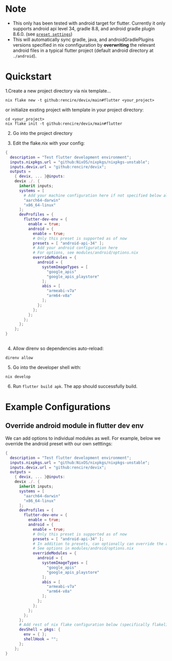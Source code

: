 # Note
- This only has been tested with android target for flutter.  Currently it only supports android api level 34, gradle 8.8, and android gradle plugin 8.6.0. (see  [`preset settings`](https://github.com/rencire/devix/blob/33d024fb8ac97595ea88dd155b968cb19dcc2918/profiles/android-dev-env/default.nix#L37))
- This will automatically sync gradle, java, and androidGradlePlugins versions specified in nix connfiguration by **overwriting** the relevant android files in a typical flutter project (default android directory at `./android`).


# Quickstart

1.Create a new project directory via nix template...

```
nix flake new -t github:rencire/devix/main#flutter <your_project>

```

or initialize exsting project with template in your project directory:

```
cd <your_project>
nix flake init -t github:rencire/devix/main#flutter
```

2. Go into the project directory

3. Edit the flake.nix with your config:

```nix
{
  description = "Test flutter development environment";
  inputs.nixpkgs.url = "github:NixOS/nixpkgs/nixpkgs-unstable";
  inputs.devix.url = "github:rencire/devix";
  outputs =
    { devix, ... }@inputs:
    devix ./. {
      inherit inputs;
      systems = [
        # Add your machine configuration here if not specified below already
        "aarch64-darwin"
        "x86_64-linux"
      ];
      devProfiles = {
        flutter-dev-env = {
          enable = true;
          android = {
            enable = true;
            # Only this preset is supported as of now
            presets = [ "android-api-34" ];
            # Add your android configuration here
            # For options, see modules/android/options.nix
            overrideModules = {
              android = {
                systemImageTypes = [
                  "google_apis"
                  "google_apis_playstore"
                ];
                abis = [
                  "armeabi-v7a"
                  "arm64-v8a"
                ];
              };
            };
          };
        };
      };
    };
}
 
```


4. Allow direnv so dependencies auto-reload:
```
direnv allow  
```

5. Go into the developer shell with:
```
nix develop
```

6. Run `flutter build apk`. The app should successfully build.




# Example Configurations

## Override android module in flutter dev env
We can add options to individual modules as well. For example, below we override
the android preset with our own setttings:

```nix
{
  description = "Test flutter development environment";
  inputs.nixpkgs.url = "github:NixOS/nixpkgs/nixpkgs-unstable";
  inputs.devix.url = "github:rencire/devix";
  outputs =
    { devix, ... }@inputs:
    devix ./. {
      inherit inputs;
      systems = [
        "aarch64-darwin"
        "x86_64-linux"
      ];
      devProfiles = {
        flutter-dev-env = {
          enable = true;
          android = {
            enable = true;
            # Only this preset is supported as of now
            presets = [ "android-api-34" ];
            # In addition to presets, can optionally can override the android, gradle, and java modules
            # See options in modules/android/options.nix
            overrideModules = {
              android = {
                systemImageTypes = [
                  "google_apis"
                  "google_apis_playstore"
                ];
                abis = [
                  "armeabi-v7a"
                  "arm64-v8a"
                ];
              };
            };
          };
        };
      };
      # Add rest of nix flake configuration below (specifically flakelight)
      devShell = pkgs: {
        env = { };
        shellHook = "";
      };
    };
}

```
